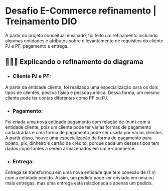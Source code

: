 # Desafio E-Commerce refinamento | Treinamento DIO

A partir do projeto conceitual ensinado, foi feito um refinamento incluindo algumas entidades e atributos sobre o levantamento de requisitos do cliente PJ e PF, pagamento e entrega.

## 📜📜📜 Explicando o refinamento do diagrama
- ### Cliente PJ e PF: 
A partir da entidade cliente, foi realizado uma especialização para os dois tipos de clientes, pessoa física e pessoa jurídica. Dessa forma, um mesmo cliente pode ter contas diferentes como PF ou PJ. 
- ### Pagamento: 
Foi criada uma nova entidade pagamento com relação de (n:m) com a entidade cliente, pois um cliente pode ter várias formas de pagamento cadastradas e uma forma de pagamento pode ser usada por vários clientes. A partir disso, houve uma especialização da forma de pagamento para boleto, pix, dinheiro e cartão de crédito, porque cada um desses tipos tem dados importantes a serem armazenados em um e-commerce. 
- ### Entrega: 
Entrega se transformou em uma nova entidade que tem conexão de (1:n) com a entidade pedido. Assim, um pedido pode ser enviado em uma ou mais entregas, mas uma entrega está relacionada a apenas um pedido. 
